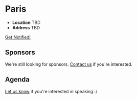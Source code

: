 # Paris

* **Location** TBD
* **Address** TBD

<a class="button" href="https://docs.google.com/a/linuxfoundation.org/forms/d/1nDIKImWRKjD4D7uwiUeZomM278lGkpBV9EIoHC_9bpI/viewform">Get Notified!</a>

## Sponsors

We're still looking for sponsors. <a href="mailto:tbenzies@linuxfoundation.org?subject=Node.js%20Live%20Sponsorship">Contact us</a> if you're interested.

## Agenda

[Let us know](https://github.com/nodejs/live.nodejs.org#interested-in-speaking) 
if you're interested in speaking :)